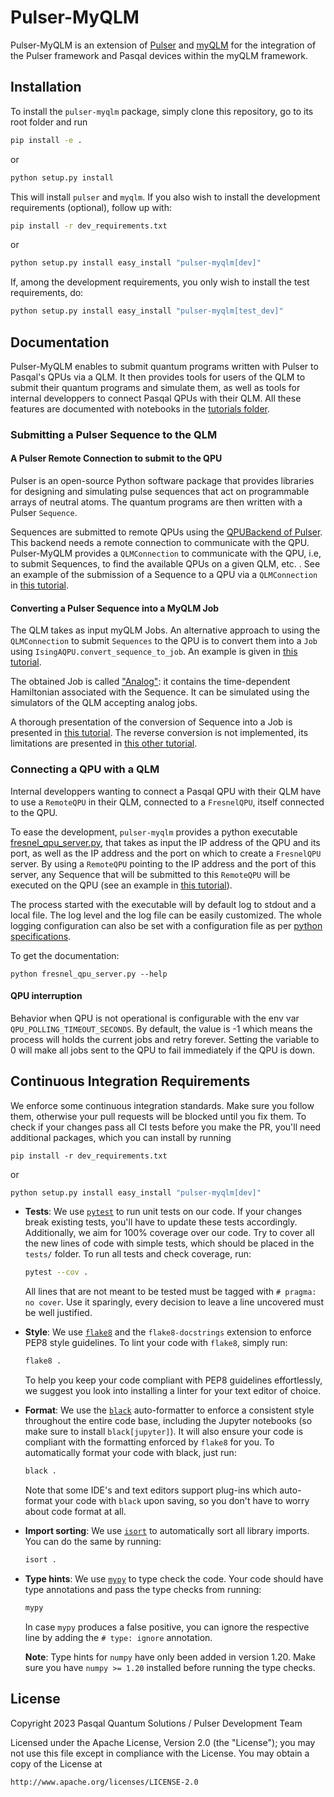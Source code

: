 # Pulser-MyQLM

Pulser-MyQLM is an extension of [Pulser](https://pulser.readthedocs.io/en/stable/index.html) and [myQLM](https://qlm.bull.com/bin/view/Main/) for the integration of the Pulser framework and Pasqal devices within the myQLM framework.

## Installation

To install the ``pulser-myqlm`` package, simply clone this repository, go to its root folder and run

```bash
pip install -e .
```
or 

```bash
python setup.py install
```

This will install ``pulser`` and ``myqlm``. If you also wish to install the development requirements (optional), follow up with:

```bash
pip install -r dev_requirements.txt
```

or

```bash
python setup.py install easy_install "pulser-myqlm[dev]"
```

If, among the development requirements, you only wish to install the test requirements, do:

```bash
python setup.py install easy_install "pulser-myqlm[test_dev]"
```

## Documentation

Pulser-MyQLM enables to submit quantum programs written with Pulser to Pasqal's QPUs via a QLM. It then provides tools for users of the QLM to submit their quantum programs and simulate them, as well as tools for internal developpers to connect Pasqal QPUs with their QLM. All these features are documented with notebooks in the [tutorials folder](./tutorials/).

### Submitting a Pulser Sequence to the QLM

#### A Pulser Remote Connection to submit to the QPU

Pulser is an open-source Python software package that provides libraries for designing and simulating pulse sequences that act on programmable arrays of neutral atoms. The quantum programs are then written with a Pulser `Sequence`.

Sequences are submitted to remote QPUs using the [QPUBackend of Pulser](https://pulser.readthedocs.io/en/stable/tutorials/backends.html). This backend needs a remote connection to communicate with the QPU. Pulser-MyQLM provides a `QLMConnection` to communicate with the QPU, i.e, to submit Sequences, to find the available QPUs on a given QLM, etc. . See an example of the submission of a Sequence to a QPU via a `QLMConnection` in [this tutorial](./tutorials/Submitting%20AFM%20state%20prep%20to%20QPU.ipynb).


#### Converting a Pulser Sequence into a MyQLM Job

The QLM takes as input myQLM Jobs. An alternative approach to using the `QLMConnection` to submit `Sequences` to the QPU is to convert them into a `Job` using `IsingAQPU.convert_sequence_to_job`. An example is given in [this tutorial](./tutorials/Submitting%20AFM%20state%20prep%20to%20QPU.ipynb).

The obtained Job is called ["Analog"](https://myqlm.github.io/02_user_guide/01_write/02_analog_schedule/03_an_jobs.html): it contains the time-dependent Hamiltonian associated with the Sequence. It can be simulated using the simulators of the QLM accepting analog jobs.

A thorough presentation of the conversion of Sequence into a Job is presented in [this tutorial](./tutorials/pulser-myqlm.ipynb). The reverse conversion is not implemented, its limitations are presented in [this other tutorial](./tutorials/pulser_schedule_creation.ipynb).

### Connecting a QPU with a QLM

Internal developpers wanting to connect a Pasqal QPU with their QLM have to use a `RemoteQPU` in their QLM, connected to a `FresnelQPU`, itself connected to the QPU. 

To ease the development, `pulser-myqlm` provides a python executable [fresnel_qpu_server.py](./fresnel_qpu_server.py), that takes as input the IP address of the QPU and its port, as well as the IP address and the port on which to create a `FresnelQPU` server. By using a `RemoteQPU` pointing to the IP address and the port of this server, any Sequence that will be submitted to this `RemoteQPU` will be executed on the QPU (see an example in [this tutorial](./tutorials/pulser-myqlm.ipynb)).

The process started with the executable will by default log to stdout and a local file. The log level and the log file can be easily customized. The whole logging configuration can also be set with a configuration file as per [python specifications](https://docs.python.org/3/library/logging.config.html#configuration-file-format).

To get the documentation:

```shell
python fresnel_qpu_server.py --help
```

#### QPU interruption

Behavior when QPU is not operational is configurable with the env var `QPU_POLLING_TIMEOUT_SECONDS`. By default, the value is -1 which means the process will holds the current jobs and retry forever. Setting the variable to 0 will make all jobs sent to the QPU to fail immediately if the QPU is down.

## Continuous Integration Requirements

We enforce some continuous integration standards. Make sure you follow them, otherwise your pull requests will be blocked until you fix them. To check if your changes pass all CI tests before you make the PR, you'll need additional packages, which you can install by running

```shell
pip install -r dev_requirements.txt
```

or

```bash
python setup.py install easy_install "pulser-myqlm[dev]"
```

- **Tests**: We use [`pytest`](https://docs.pytest.org/en/latest/) to run unit tests on our code. If your changes break existing tests, you'll have to update these tests accordingly. Additionally, we aim for 100% coverage over our code. Try to cover all the new lines of code with simple tests, which should be placed in the `tests/` folder. To run all tests and check coverage, run:

    ```bash
    pytest --cov .
    ```

    All lines that are not meant to be tested must be tagged with `# pragma: no cover`. Use it sparingly,
    every decision to leave a line uncovered must be well justified.

- **Style**: We use [`flake8`](https://flake8.pycqa.org/en/latest/) and the `flake8-docstrings` extension to enforce PEP8 style guidelines. To lint your code with `flake8`, simply run:

    ```bash
    flake8 .
    ```

    To help you keep your code compliant with PEP8 guidelines effortlessly, we suggest you look into installing a linter for your text editor of choice.

- **Format**: We use the [`black`](https://black.readthedocs.io/en/stable/index.html) auto-formatter to enforce a consistent style throughout the entire code base, including the Jupyter notebooks (so make sure to install `black[jupyter]`). It will also ensure your code is compliant with the formatting enforced by `flake8` for you. To automatically format your code with black, just run:

    ```bash
    black .
    ```

    Note that some IDE's and text editors support plug-ins which auto-format your code with `black` upon saving, so you don't have to worry about code format at all.

- **Import sorting**: We use [`isort`](https://pycqa.github.io/isort/) to automatically sort all library imports. You can do the same by running:

    ```bash
    isort .
    ```

- **Type hints**: We use [`mypy`](http://mypy-lang.org/) to type check the code. Your code should have type
annotations and pass the type checks from running:

    ```bash
    mypy
    ```

    In case `mypy` produces a false positive, you can ignore the respective line by adding the `# type: ignore` annotation.

    **Note**: Type hints for `numpy` have only been added in version 1.20. Make sure you have `numpy >= 1.20`
    installed before running the type checks.


## License

Copyright 2023 Pasqal Quantum Solutions / Pulser Development Team

Licensed under the Apache License, Version 2.0 (the "License");
you may not use this file except in compliance with the License.
You may obtain a copy of the License at

    http://www.apache.org/licenses/LICENSE-2.0
